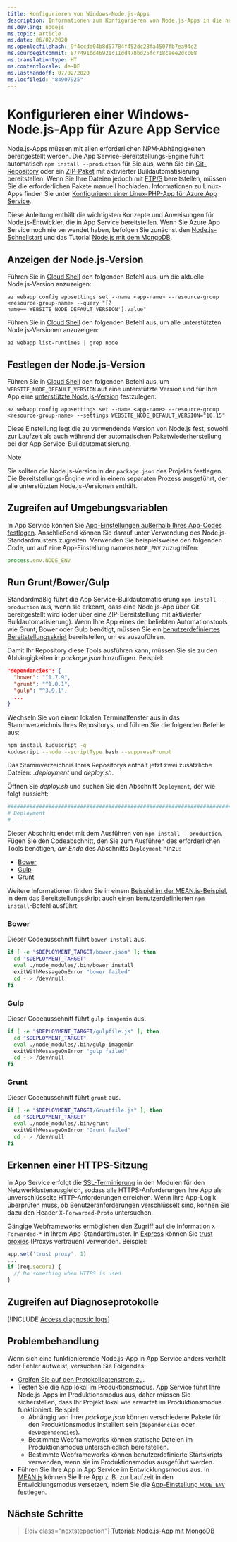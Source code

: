 ```yaml
---
title: Konfigurieren von Windows-Node.js-Apps
description: Informationen zum Konfigurieren von Node.js-Apps in die nativen Windows-Instanzen von App Service In diesem Artikel werden die gängigsten Konfigurationsaufgaben vorgestellt.
ms.devlang: nodejs
ms.topic: article
ms.date: 06/02/2020
ms.openlocfilehash: 9f4ccdd04b8d57784f452dc28fa4507fb7ea94c2
ms.sourcegitcommit: 877491bd46921c11dd478bd25fc718ceee2dcc08
ms.translationtype: HT
ms.contentlocale: de-DE
ms.lasthandoff: 07/02/2020
ms.locfileid: "84907925"
---
```

# <a name="configure-a-windows-nodejs-app-for-azure-app-service"></a>Konfigurieren einer Windows-Node.js-App für Azure App Service

Node.js-Apps müssen mit allen erforderlichen NPM-Abhängigkeiten bereitgestellt werden. Die App Service-Bereitstellungs-Engine führt automatisch `npm install --production` für Sie aus, wenn Sie ein [Git-Repository](deploy-local-git.md) oder ein [ZIP-Paket](deploy-zip.md) mit aktivierter Buildautomatisierung bereitstellen. Wenn Sie Ihre Dateien jedoch mit [FTP/S](deploy-ftp.md) bereitstellen, müssen Sie die erforderlichen Pakete manuell hochladen. Informationen zu Linux-Apps finden Sie unter [Konfigurieren einer Linux-PHP-App für Azure App Service](containers/configure-language-nodejs.md).

Diese Anleitung enthält die wichtigsten Konzepte und Anweisungen für Node.js-Entwickler, die in App Service bereitstellen. Wenn Sie Azure App Service noch nie verwendet haben, befolgen Sie zunächst den [Node.js-Schnellstart](app-service-web-get-started-nodejs.md) und das Tutorial [Node.js mit dem MongoDB](app-service-web-tutorial-nodejs-mongodb-app.md).

## <a name="show-nodejs-version"></a>Anzeigen der Node.js-Version

Führen Sie in [Cloud Shell](https://shell.azure.com) den folgenden Befehl aus, um die aktuelle Node.js-Version anzuzeigen:

```azurecli-interactive
az webapp config appsettings set --name <app-name> --resource-group <resource-group-name> --query "[?name=='WEBSITE_NODE_DEFAULT_VERSION'].value"
```

Führen Sie in [Cloud Shell](https://shell.azure.com) den folgenden Befehl aus, um alle unterstützten Node.js-Versionen anzuzeigen:

```azurecli-interactive
az webapp list-runtimes | grep node
```

## <a name="set-nodejs-version"></a>Festlegen der Node.js-Version

Führen Sie in [Cloud Shell](https://shell.azure.com) den folgenden Befehl aus, um `WEBSITE_NODE_DEFAULT_VERSION` auf eine unterstützte Version und für Ihre App eine [unterstützte Node.js-Version](#show-nodejs-version) festzulegen:

```azurecli-interactive
az webapp config appsettings set --name <app-name> --resource-group <resource-group-name> --settings WEBSITE_NODE_DEFAULT_VERSION="10.15"
```

Diese Einstellung legt die zu verwendende Version von Node.js fest, sowohl zur Laufzeit als auch während der automatischen Paketwiederherstellung bei der App Service-Buildautomatisierung.

> [!NOTE]
> Sie sollten die Node.js-Version in der `package.json` des Projekts festlegen. Die Bereitstellungs-Engine wird in einem separaten Prozess ausgeführt, der alle unterstützten Node.js-Versionen enthält.

## <a name="access-environment-variables"></a>Zugreifen auf Umgebungsvariablen

In App Service können Sie [App-Einstellungen außerhalb Ihres App-Codes festlegen](configure-common.md). Anschließend können Sie darauf unter Verwendung des Node.js-Standardmusters zugreifen. Verwenden Sie beispielsweise den folgenden Code, um auf eine App-Einstellung namens `NODE_ENV` zuzugreifen:

```javascript
process.env.NODE_ENV
```

## <a name="run-gruntbowergulp"></a>Run Grunt/Bower/Gulp

Standardmäßig führt die App Service-Buildautomatisierung `npm install --production` aus, wenn sie erkennt, dass eine Node.js-App über Git bereitgestellt wird (oder über eine ZIP-Bereitstellung mit aktivierter Buildautomatisierung). Wenn Ihre App eines der beliebten Automationstools wie Grunt, Bower oder Gulp benötigt, müssen Sie ein [benutzerdefiniertes Bereitstellungsskript](https://github.com/projectkudu/kudu/wiki/Custom-Deployment-Script) bereitstellen, um es auszuführen.

Damit Ihr Repository diese Tools ausführen kann, müssen Sie sie zu den Abhängigkeiten in *package.json* hinzufügen. Beispiel:

```json
"dependencies": {
  "bower": "^1.7.9",
  "grunt": "^1.0.1",
  "gulp": "^3.9.1",
  ...
}
```

Wechseln Sie von einem lokalen Terminalfenster aus in das Stammverzeichnis Ihres Repositorys, und führen Sie die folgenden Befehle aus:

```bash
npm install kuduscript -g
kuduscript --node --scriptType bash --suppressPrompt
```

Das Stammverzeichnis Ihres Repositorys enthält jetzt zwei zusätzliche Dateien: *.deployment* und *deploy.sh*.

Öffnen Sie *deploy.sh* und suchen Sie den Abschnitt `Deployment`, der wie folgt aussieht:

```bash
##################################################################################################################################
# Deployment
# ----------
```

Dieser Abschnitt endet mit dem Ausführen von `npm install --production`. Fügen Sie den Codeabschnitt, den Sie zum Ausführen des erforderlichen Tools benötigen, *am Ende* des Abschnitts `Deployment` hinzu:

- [Bower](#bower)
- [Gulp](#gulp)
- [Grunt](#grunt)

Weitere Informationen finden Sie in einem [Beispiel im der MEAN.js-Beispiel](https://github.com/Azure-Samples/meanjs/blob/master/deploy.sh#L112-L135), in dem das Bereitstellungsskript auch einen benutzerdefinierten `npm install`-Befehl ausführt.

### <a name="bower"></a>Bower

Dieser Codeausschnitt führt `bower install` aus.

```bash
if [ -e "$DEPLOYMENT_TARGET/bower.json" ]; then
  cd "$DEPLOYMENT_TARGET"
  eval ./node_modules/.bin/bower install
  exitWithMessageOnError "bower failed"
  cd - > /dev/null
fi
```

### <a name="gulp"></a>Gulp

Dieser Codeausschnitt führt `gulp imagemin` aus.

```bash
if [ -e "$DEPLOYMENT_TARGET/gulpfile.js" ]; then
  cd "$DEPLOYMENT_TARGET"
  eval ./node_modules/.bin/gulp imagemin
  exitWithMessageOnError "gulp failed"
  cd - > /dev/null
fi
```

### <a name="grunt"></a>Grunt

Dieser Codeausschnitt führt `grunt` aus.

```bash
if [ -e "$DEPLOYMENT_TARGET/Gruntfile.js" ]; then
  cd "$DEPLOYMENT_TARGET"
  eval ./node_modules/.bin/grunt
  exitWithMessageOnError "Grunt failed"
  cd - > /dev/null
fi
```

## <a name="detect-https-session"></a>Erkennen einer HTTPS-Sitzung

In App Service erfolgt die [SSL-Terminierung](https://wikipedia.org/wiki/TLS_termination_proxy) in den Modulen für den Netzwerklastenausgleich, sodass alle HTTPS-Anforderungen Ihre App als unverschlüsselte HTTP-Anforderungen erreichen. Wenn Ihre App-Logik überprüfen muss, ob Benutzeranforderungen verschlüsselt sind, können Sie dazu den Header `X-Forwarded-Proto` untersuchen.

Gängige Webframeworks ermöglichen den Zugriff auf die Information `X-Forwarded-*` in Ihrem App-Standardmuster. In [Express](https://expressjs.com/) können Sie [trust proxies](https://expressjs.com/guide/behind-proxies.html) (Proxys vertrauen) verwenden. Beispiel:

```javascript
app.set('trust proxy', 1)
...
if (req.secure) {
  // Do something when HTTPS is used
}
```

## <a name="access-diagnostic-logs"></a>Zugreifen auf Diagnoseprotokolle

[!INCLUDE [Access diagnostic logs](../../includes/app-service-web-logs-access-no-h.md)]

## <a name="troubleshooting"></a>Problembehandlung

Wenn sich eine funktionierende Node.js-App in App Service anders verhält oder Fehler aufweist, versuchen Sie Folgendes:

- [Greifen Sie auf den Protokolldatenstrom zu](#access-diagnostic-logs).
- Testen Sie die App lokal im Produktionsmodus. App Service führt Ihre Node.js-Apps im Produktionsmodus aus, daher müssen Sie sicherstellen, dass Ihr Projekt lokal wie erwartet im Produktionsmodus funktioniert. Beispiel:
    - Abhängig von Ihrer *package.json* können verschiedene Pakete für den Produktionsmodus installiert sein (`dependencies` oder `devDependencies`).
    - Bestimmte Webframeworks können statische Dateien im Produktionsmodus unterschiedlich bereitstellen.
    - Bestimmte Webframeworks können benutzerdefinierte Startskripts verwenden, wenn sie im Produktionsmodus ausgeführt werden.
- Führen Sie Ihre App in App Service im Entwicklungsmodus aus. In [MEAN.js](https://meanjs.org/) können Sie Ihre App z. B. zur Laufzeit in den Entwicklungsmodus versetzen, indem Sie die [App-Einstellung `NODE_ENV` festlegen](configure-common.md).

## <a name="next-steps"></a>Nächste Schritte

> [!div class="nextstepaction"]
> [Tutorial: Node.js-App mit MongoDB](app-service-web-tutorial-nodejs-mongodb-app.md)

